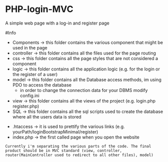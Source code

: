 # PHP-login-MVC
A simple web page with a log-in and register page

#Info
- Components -> this folder contains the various component that might be used in the page
- controller -> this folder contains all the files used for the page routing
- css -> this folder contains all the page styles that are not considered a component
- logic -> this folder contains all the application logic (e.g. for the login or the register of a user)
- model -> this folder contains all the Database access methods, im using PDO to access the database
    - in order to change the connection data for your DBMS modify config.ini
- view -> this folder contains all the views of the project (e.g. login.php register.php)
- SQL -> this folder contains all the sql scripts used to create the database where all the users data is stored
>
- .htaccess -> it is used to prettify the various links (e.g. yourPath/loginBootstrapMinimal/register)
- index.php -> the first called page when you open the website

```
Currently i'm separating the various parts of the code. The final product should be in MVC standard (view, controller, router(MainController used to redirect to all other files), model)
```
